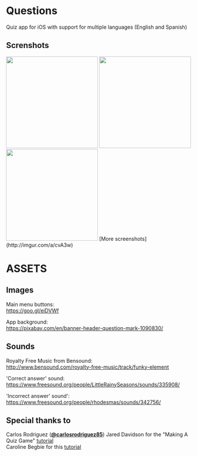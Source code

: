 # Questions
Quiz app for iOS with support for multiple languages (English and Spanish)  

Screnshots
-------
<img src="http://i.imgur.com/Xqp3On1.png" width="250">
<img src="http://i.imgur.com/ugqlzBz.png" width="250">
<img src="http://i.imgur.com/d3QVqKn.png" width="250">  
[More screenshots](http://imgur.com/a/cvA3w)

# ASSETS #

Images
-------
Main menu buttons:  
https://goo.gl/eiDVWf

App background:  
https://pixabay.com/en/banner-header-question-mark-1090830/

Sounds
-------
Royalty Free Music from Bensound:  
http://www.bensound.com/royalty-free-music/track/funky-element

'Correct answer' sound:  
https://www.freesound.org/people/LittleRainySeasons/sounds/335908/

'Incorrect answer' sound':  
https://www.freesound.org/people/rhodesmas/sounds/342756/

Special thanks to
-----------------
Carlos Rodriguez ([**@carlosrodriguez85**](https://github.com/carlosrodriguez85))
Jared Davidson for the "Making A Quiz Game" [tutorial](https://www.youtube.com/watch?v=dyxqsfrCaeM)  
Caroline Begbie for this [tutorial](https://www.raywenderlich.com/113394/storyboards-tutorial-in-ios-9-part-2)
